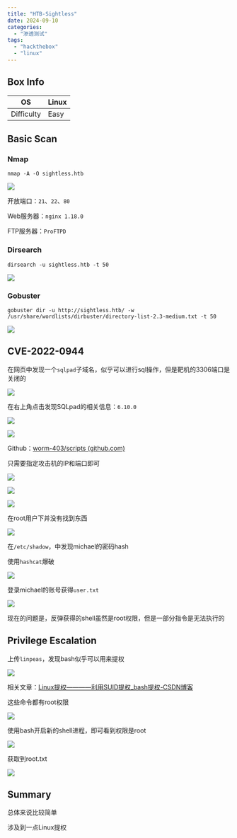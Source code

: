 ```yaml
---
title: "HTB-Sightless"
date: 2024-09-10
categories: 
  - "渗透测试"
tags: 
  - "hackthebox"
  - "linux"
---
```


## Box Info

| OS | Linux |
| --- | --- |
| Difficulty | Easy |

## Basic Scan

### Nmap

```
nmap -A -O sightless.htb
```

![](./images/image-94.png)

开放端口：`21`、`22`、`80`

Web服务器：`nginx 1.18.0`

FTP服务器：`ProFTPD`

### Dirsearch

```
dirsearch -u sightless.htb -t 50
```

![](./images/image-95.png)

### Gobuster

```
gobuster dir -u http://sightless.htb/ -w /usr/share/wordlists/dirbuster/directory-list-2.3-medium.txt -t 50
```

![](./images/image-96.png)

## CVE-2022-0944

在网页中发现一个`sqlpad`子域名，似乎可以进行sql操作，但是靶机的3306端口是关闭的

![](./images/image-97.png)

在右上角点击发现SQLpad的相关信息：`6.10.0`

![](./images/image-98.png)

![](./images/image-99.png)

Github：[worm-403/scripts (github.com)](https://github.com/worm-403/scripts)

只需要指定攻击机的IP和端口即可

![](./images/image-101.png)

![](./images/image-100.png)

![](./images/image-102.png)

在root用户下并没有找到东西

![](./images/image-103.png)

在`/etc/shadow`，中发现michael的密码hash

使用`hashcat`爆破

![](./images/image-105.png)

登录michael的账号获得`user.txt`

![](./images/image-107.png)

现在的问题是，反弹获得的shell虽然是root权限，但是一部分指令是无法执行的

## Privilege Escalation

上传`linpeas`，发现bash似乎可以用来提权

![](./images/image-111.png)

相关文章：[Linux提权————利用SUID提权\_bash提权-CSDN博客](https://blog.csdn.net/Fly_hps/article/details/80428173)

这些命令都有root权限

![](./images/image-112.png)

使用bash开启新的shell进程，即可看到权限是root

![](./images/image-113.png)

获取到root.txt

![](./images/image-114.png)

## Summary

总体来说比较简单

涉及到一点Linux提权
